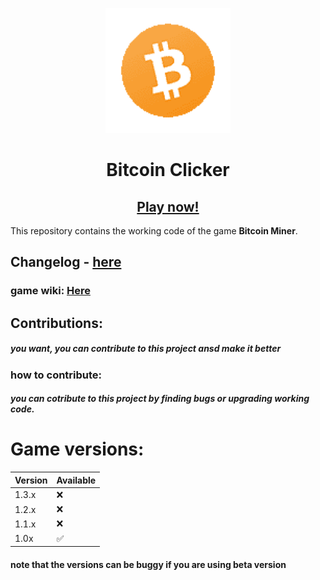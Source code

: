 <p align="center">
    <img src="https://github.com/Mrprogramer885/Bitcoin-miner/blob/main/images/bitcoin-8bit.png?raw=true" width=200 />
</p>

<h1 align="center"> Bitcoin Clicker </h1>
<h2 align="center"><a href="https://mrprogramer885.github.io/Bitcoin-miner/" target="_blank">Play now!</a></h2>

This repository contains the working code of the game **Bitcoin Miner**.

## Changelog - [here](https://github.com/Mrprogramer885/Bitcoin-miner/blob/main/changelog.md)
### game wiki: [Here](https://github.com/Mrprogramer885/Bitcoin-miner/wiki)
## Contributions:
#####  you want, you can contribute to this project ansd make it better
### how to contribute:
##### you can cotribute to this project by finding bugs or upgrading working code.
# Game versions:
| Version | Available         |
| ------- | ------------------ |
| 1.3.x   | :x:                |
| 1.2.x   | :x:                |
| 1.1.x   | :x:                |
| 1.0x    | ✅                 |
#### note that the versions can be buggy if you are using beta version 


